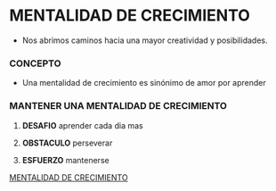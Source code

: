 # **MENTALIDAD DE CRECIMIENTO**
- Nos abrimos caminos hacia una mayor creatividad y posibilidades.

### **CONCEPTO**
- Una mentalidad de crecimiento es sinónimo de amor por aprender

### **MANTENER UNA MENTALIDAD DE CRECIMIENTO**

1. **DESAFIO**
  aprender cada dia mas

2. **OBSTACULO**
  perseverar

3. **ESFUERZO**
  mantenerse

[MENTALIDAD DE CRECIMIENTO](https://www.atlassian.com/blog/inside-atlassian/growth-mindset)

